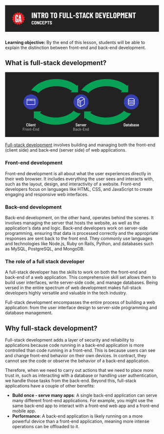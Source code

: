 # ![Intro to Full-Stack Development - Concepts](./assets/hero.png)

**Learning objective:** By the end of this lesson, students will be able to explain the distinction between front-end and back-end development.

## What is full-stack development?

![Full stack development end to end workflow](./assets/the-building-blocks.png)

[Full-stack development](https://www.mongodb.com/languages/full-stack-development) involves building and managing both the front-end (client side) and back-end (server side) of web applications.

### Front-end development 

Front-end development is all about what the user experiences directly in their web browser. It includes everything the user sees and interacts with, such as the layout, design, and interactivity of a website. Front-end developers focus on languages like HTML, CSS, and JavaScript to create engaging and responsive web interfaces.

### Back-end development

Back-end development, on the other hand, operates behind the scenes. It involves managing the server that hosts the website, as well as the application's data and logic. Back-end developers work on server-side programming, ensuring that data is processed correctly and the appropriate responses are sent back to the front end. They commonly use languages and technologies like Node.js, Ruby on Rails, Python, and databases such as MySQL, PostgreSQL, and MongoDB.

### The role of a full stack developer

A full-stack developer has the skills to work on both the front-end and back-end of a web application. This comprehensive skill set allows them to build user interfaces, write server-side code, and manage databases. Being versed in the entire spectrum of web development makes full-stack developers highly versatile and valuable in the tech industry.

Full-stack development encompasses the entire process of building a web application: from the user interface design to server-side programming and database management.

## Why full-stack development?

Full-stack development adds a layer of security and reliability to applications because code running in a back-end application is more controlled than code running in a front-end. This is because users can see and change front-end behavior on their own devices. In contract, they cannot see the code or observe the behavior of a back-end application.

Therefore, when we need to carry out actions that we need to place more trust in, such as interacting with a database or handling user authentication, we handle those tasks from the back-end. Beyond this, full-stack applications have a couple of other benefits:

- **Build once - serve many apps**: A single back-end application can serve many different front-end applications. For example, you might use the same back-end app to interact with a front-end web app and a front-end mobile app.
- **Performance**: A back-end application is likely running on a more powerful device than a front-end application, meaning more intense operations can be offloaded to it.
